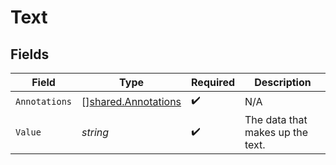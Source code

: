 # Text


## Fields

| Field                                                             | Type                                                              | Required                                                          | Description                                                       |
| ----------------------------------------------------------------- | ----------------------------------------------------------------- | ----------------------------------------------------------------- | ----------------------------------------------------------------- |
| `Annotations`                                                     | [][shared.Annotations](../../../pkg/models/shared/annotations.md) | :heavy_check_mark:                                                | N/A                                                               |
| `Value`                                                           | *string*                                                          | :heavy_check_mark:                                                | The data that makes up the text.                                  |